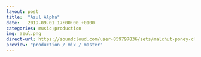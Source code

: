 ```yaml
---
layout: post
title:  "Azul Alpha"
date:   2019-09-01 17:00:00 +0100
categories: music;production
img: azul.png
direct-url: https://soundcloud.com/user-859797836/sets/malchut-poney-club
preview: "production / mix / master"
---
```


